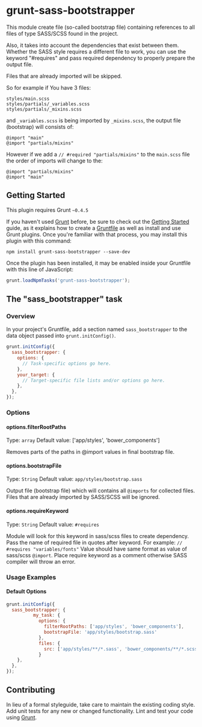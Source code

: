 # grunt-sass-bootstrapper

This module create file (so-called bootstrap file) containing references to all files of type SASS/SCSS found in the project.

Also, it takes into account the dependencies that exist between them. Whether the SASS style requires a different file to work, you can use the keyword "#requires" and pass required dependency to properly prepare the output file.

Files that are already imported will be skipped. 

So for example if You have 3 files:
```
styles/main.scss
styles/partials/_variables.scss
styles/partials/_mixins.scss
```
and `_variables.scss` is being imported by `_mixins.scss`, the output file (bootstrap) will consists of:
```
@import "main"
@import "partials/mixins"
```

However if we add a `// #required "partials/mixins"` to the `main.scss` file the order of imports will change to the:
```
@import "partials/mixins"
@import "main"
```

## Getting Started
This plugin requires Grunt `~0.4.5`

If you haven't used [Grunt](http://gruntjs.com/) before, be sure to check out the [Getting Started](http://gruntjs.com/getting-started) guide, as it explains how to create a [Gruntfile](http://gruntjs.com/sample-gruntfile) as well as install and use Grunt plugins. Once you're familiar with that process, you may install this plugin with this command:

```shell
npm install grunt-sass-bootstrapper --save-dev
```

Once the plugin has been installed, it may be enabled inside your Gruntfile with this line of JavaScript:

```js
grunt.loadNpmTasks('grunt-sass-bootstrapper');
```

## The "sass_bootstrapper" task

### Overview
In your project's Gruntfile, add a section named `sass_bootstrapper` to the data object passed into `grunt.initConfig()`.

```js
grunt.initConfig({
  sass_bootstrapper: {
    options: {
      // Task-specific options go here.
    },
    your_target: {
      // Target-specific file lists and/or options go here.
    },
  },
});
```

### Options

#### options.filterRootPaths
Type: `array`
Default value: ['app/styles', 'bower_components']

Removes parts of the paths in @import values in final bootstrap file.

#### options.bootstrapFile
Type: `String`
Default value: `app/styles/bootstrap.sass`

Output file (bootstrap file) which will contains all `@imports` for collected files. Files that are already imported by SASS/SCSS will be ignored.

#### options.requireKeyword
Type: `String`
Default value: `#requires`

Module will look for this keyword in sass/scss files to create dependency. Pass the name of required file in quotes after keyword. For example: `// #requires "variables/fonts"`
Value should have same format as value of sass/scss `@import`. Place require keyword as a comment otherwise SASS compiler will throw an error.

### Usage Examples

#### Default Options


```js
grunt.initConfig({
  sass_bootstrapper: {
          my_task: {
            options: {
              filterRootPaths: ['app/styles', 'bower_components'],
              bootstrapFile: 'app/styles/bootstrap.sass'
            },
            files: {
              src: ['app/styles/**/*.sass', 'bower_components/**/*.scss']
            }
    },
  },
});
```


## Contributing
In lieu of a formal styleguide, take care to maintain the existing coding style. Add unit tests for any new or changed functionality. Lint and test your code using [Grunt](http://gruntjs.com/).



